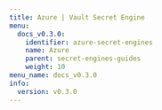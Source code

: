 ```yaml
---
title: Azure | Vault Secret Engine
menu:
  docs_v0.3.0:
    identifier: azure-secret-engines
    name: Azure
    parent: secret-engines-guides
    weight: 10
menu_name: docs_v0.3.0
info:
  version: v0.3.0
---
```


